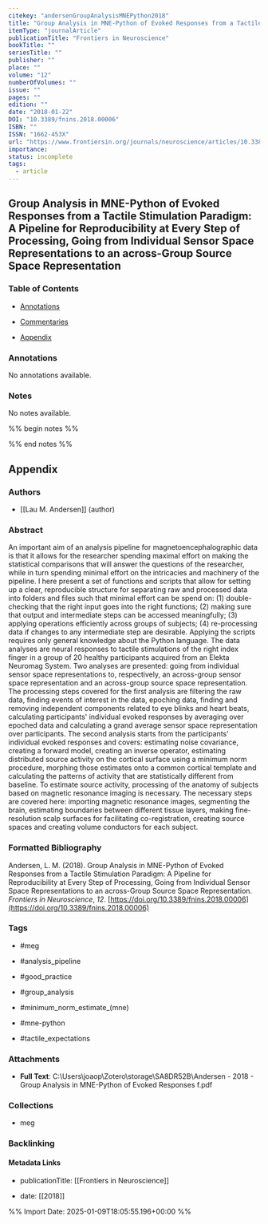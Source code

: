 ```yaml
---
citekey: "andersenGroupAnalysisMNEPython2018"
title: "Group Analysis in MNE-Python of Evoked Responses from a Tactile Stimulation Paradigm: A Pipeline for Reproducibility at Every Step of Processing, Going from Individual Sensor Space Representations to an across-Group Source Space Representation"
itemType: "journalArticle"
publicationTitle: "Frontiers in Neuroscience"
bookTitle: ""
seriesTitle: ""
publisher: ""
place: ""
volume: "12"
numberOfVolumes: ""
issue: ""
pages: ""
edition: ""
date: "2018-01-22"
DOI: "10.3389/fnins.2018.00006"
ISBN: ""
ISSN: "1662-453X"
url: "https://www.frontiersin.org/journals/neuroscience/articles/10.3389/fnins.2018.00006/full"
importance: 
status: incomplete
tags:
  - article
---
```


## Group Analysis in MNE-Python of Evoked Responses from a Tactile Stimulation Paradigm: A Pipeline for Reproducibility at Every Step of Processing, Going from Individual Sensor Space Representations to an across-Group Source Space Representation

### Table of Contents

- [Annotations](#annotations)

+ [Commentaries](#commentaries)

- [Appendix](#appendix)

### Annotations


No annotations available.


### Notes


No notes available.


%% begin notes %%

<!-- Write your personal notes here -->

%% end notes %%

## Appendix

### Authors


- [[Lau M. Andersen]] (author)



### Abstract

<p>An important aim of an analysis pipeline for magnetoencephalographic data is that it allows for the researcher spending maximal effort on making the statistical comparisons that will answer the questions of the researcher, while in turn spending minimal effort on the intricacies and machinery of the pipeline. I here present a set of functions and scripts that allow for setting up a clear, reproducible structure for separating raw and processed data into folders and files such that minimal effort can be spend on: (1) double-checking that the right input goes into the right functions; (2) making sure that output and intermediate steps can be accessed meaningfully; (3) applying operations efficiently across groups of subjects; (4) re-processing data if changes to any intermediate step are desirable. Applying the scripts requires only general knowledge about the Python language. The data analyses are neural responses to tactile stimulations of the right index finger in a group of 20 healthy participants acquired from an Elekta Neuromag System. Two analyses are presented: going from individual sensor space representations to, respectively, an across-group sensor space representation and an across-group source space representation. The processing steps covered for the first analysis are filtering the raw data, finding events of interest in the data, epoching data, finding and removing independent components related to eye blinks and heart beats, calculating participants' individual evoked responses by averaging over epoched data and calculating a grand average sensor space representation over participants. The second analysis starts from the participants' individual evoked responses and covers: estimating noise covariance, creating a forward model, creating an inverse operator, estimating distributed source activity on the cortical surface using a minimum norm procedure, morphing those estimates onto a common cortical template and calculating the patterns of activity that are statistically different from baseline. To estimate source activity, processing of the anatomy of subjects based on magnetic resonance imaging is necessary. The necessary steps are covered here: importing magnetic resonance images, segmenting the brain, estimating boundaries between different tissue layers, making fine-resolution scalp surfaces for facilitating co-registration, creating source spaces and creating volume conductors for each subject.</p>


### Formatted Bibliography

Andersen, L. M. (2018). Group Analysis in MNE-Python of Evoked Responses from a Tactile Stimulation Paradigm: A Pipeline for Reproducibility at Every Step of Processing, Going from Individual Sensor Space Representations to an across-Group Source Space Representation. _Frontiers in Neuroscience_, _12_. [https://doi.org/10.3389/fnins.2018.00006](https://doi.org/10.3389/fnins.2018.00006)


### Tags


- #meg

- #analysis_pipeline

- #good_practice

- #group_analysis

- #minimum_norm_estimate_(mne)

- #mne-python

- #tactile_expectations




### Attachments


- **Full Text**: C:\Users\joaop\Zotero\storage\SA8DR52B\Andersen - 2018 - Group Analysis in MNE-Python of Evoked Responses f.pdf




### Collections


- meg





### Backlinking


#### Metadata Links


- publicationTitle: [[Frontiers in Neuroscience]]




- date: [[2018]]





<!-- Any additional notes or comments -->


%% Import Date: 2025-01-09T18:05:55.196+00:00 %%
